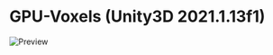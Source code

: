 # GPU-Voxels (Unity3D 2021.1.13f1)

![Preview](https://image.prntscr.com/image/h6BQGKjgSjObZX0DuQsAQA.png)

